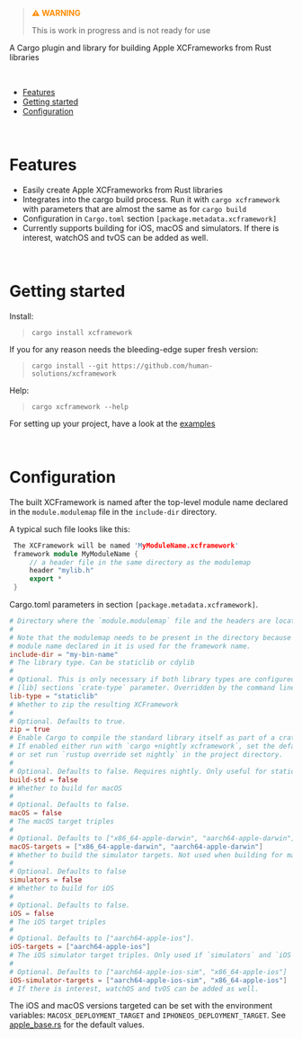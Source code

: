 > <span style="color:darkorange">**⚠️ WARNING**</span>
>
> This is work in progress and is not ready for use

A Cargo plugin and library for building Apple XCFrameworks from Rust libraries

 <br/>

- [Features](#features)
- [Getting started](#getting-started)
- [Configuration](#configuration)

 <br/>

# Features

- Easily create Apple XCFrameworks from Rust libraries
- Integrates into the cargo build process. Run it with `cargo xcframework` with parameters that are almost the same as for `cargo build`
- Configuration in `Cargo.toml` section `[package.metadata.xcframework]`
- Currently supports building for iOS, macOS and simulators. If there is interest, watchOS and tvOS can be added as well.

 <br/>

# Getting started

Install:

> `cargo install xcframework`

If you for any reason needs the bleeding-edge super fresh version:

> `cargo install --git https://github.com/human-solutions/xcframework`

Help:

> `cargo xcframework --help`

For setting up your project, have a look at the [examples](https://github.com/akesson/cargo-xcframework/tree/main/examples)

 <br/>

# Configuration

The built XCFramework is named after the top-level module name declared in the `module.modulemap` file in the `include-dir` directory.

A typical such file looks like this:

```cpp
 The XCFramework will be named 'MyModuleName.xcframework'
 framework module MyModuleName {
     // a header file in the same directory as the modulemap
     header "mylib.h"
     export *
 }
```

Cargo.toml parameters in section `[package.metadata.xcframework]`.

```toml
# Directory where the `module.modulemap` file and the headers are located.
#
# Note that the modulemap needs to be present in the directory because the
# module name declared in it is used for the framework name.
include-dir = "my-bin-name"
# The library type. Can be staticlib or cdylib
#
# Optional. This is only necessary if both library types are configured in the
# [lib] sections `crate-type` parameter. Overridden by the command line parameter `--lib-type`.
lib-type = "staticlib"
# Whether to zip the resulting XCFramework
#
# Optional. Defaults to true.
zip = true
# Enable Cargo to compile the standard library itself as part of a crate graph compilation.
# If enabled either run with `cargo +nightly xcframework`, set the default toolchain to nightly
# or set run `rustup override set nightly` in the project directory.
#
# Optional. Defaults to false. Requires nightly. Only useful for staticlib's, ignored for cdylibs.
build-std = false
# Whether to build for macOS
#
# Optional. Defaults to false.
macOS = false
# The macOS target triples
#
# Optional. Defaults to ["x86_64-apple-darwin", "aarch64-apple-darwin"].
macOS-targets = ["x86_64-apple-darwin", "aarch64-apple-darwin"]
# Whether to build the simulator targets. Not used when building for macOS.
#
# Optional. Defaults to false
simulators = false
# Whether to build for iOS
#
# Optional. Defaults to false.
iOS = false
# The iOS target triples
#
# Optional. Defaults to ["aarch64-apple-ios"].
iOS-targets = ["aarch64-apple-ios"]
# The iOS simulator target triples. Only used if `simulators` and `iOS` are true.
#
# Optional. Defaults to ["aarch64-apple-ios-sim", "x86_64-apple-ios"]
iOS-simulator-targets = ["aarch64-apple-ios-sim", "x86_64-apple-ios"]
# If there is interest, watchOS and tvOS can be added as well.
```

The iOS and macOS versions targeted can be set with the environment variables:
`MACOSX_DEPLOYMENT_TARGET` and `IPHONEOS_DEPLOYMENT_TARGET`. See [apple_base.rs](https://github.com/rust-lang/rust/blob/master/compiler/rustc_target/src/spec/apple_base.rs) for the default values.
